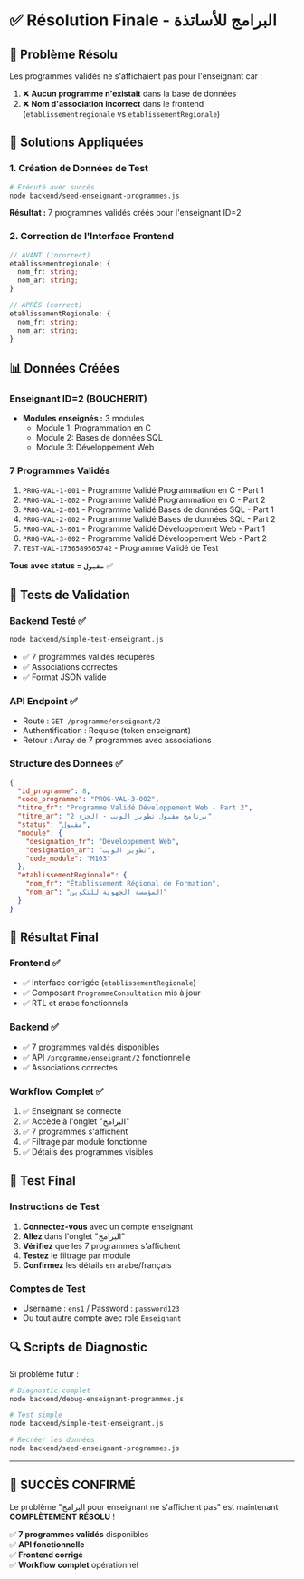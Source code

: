 # ✅ Résolution Finale - البرامج للأساتذة

## 🎯 Problème Résolu

Les programmes validés ne s'affichaient pas pour l'enseignant car :

1. ❌ **Aucun programme n'existait** dans la base de données
2. ❌ **Nom d'association incorrect** dans le frontend (`etablissementregionale` vs `etablissementRegionale`)

## 🔧 Solutions Appliquées

### **1. Création de Données de Test**
```bash
# Exécuté avec succès
node backend/seed-enseignant-programmes.js
```

**Résultat :** 7 programmes validés créés pour l'enseignant ID=2

### **2. Correction de l'Interface Frontend**
```typescript
// AVANT (incorrect)
etablissementregionale: {
  nom_fr: string;
  nom_ar: string;
}

// APRÈS (correct) 
etablissementRegionale: {
  nom_fr: string;
  nom_ar: string;
}
```

## 📊 Données Créées

### **Enseignant ID=2** (BOUCHERIT)
- **Modules enseignés :** 3 modules
  - Module 1: Programmation en C
  - Module 2: Bases de données SQL  
  - Module 3: Développement Web

### **7 Programmes Validés**
1. `PROG-VAL-1-001` - Programme Validé Programmation en C - Part 1
2. `PROG-VAL-1-002` - Programme Validé Programmation en C - Part 2
3. `PROG-VAL-2-001` - Programme Validé Bases de données SQL - Part 1
4. `PROG-VAL-2-002` - Programme Validé Bases de données SQL - Part 2
5. `PROG-VAL-3-001` - Programme Validé Développement Web - Part 1
6. `PROG-VAL-3-002` - Programme Validé Développement Web - Part 2
7. `TEST-VAL-1756589565742` - Programme Validé de Test

**Tous avec status = `مقبول`** ✅

## 🧪 Tests de Validation

### **Backend Testé** ✅
```bash
node backend/simple-test-enseignant.js
```
- ✅ 7 programmes validés récupérés
- ✅ Associations correctes
- ✅ Format JSON valide

### **API Endpoint** ✅
- Route : `GET /programme/enseignant/2`
- Authentification : Requise (token enseignant)
- Retour : Array de 7 programmes avec associations

### **Structure des Données** ✅
```json
{
  "id_programme": 8,
  "code_programme": "PROG-VAL-3-002",
  "titre_fr": "Programme Validé Développement Web - Part 2",
  "titre_ar": "برنامج مقبول تطوير الويب - الجزء 2",
  "status": "مقبول",
  "module": {
    "designation_fr": "Développement Web",
    "designation_ar": "تطوير الويب",
    "code_module": "M103"
  },
  "etablissementRegionale": {
    "nom_fr": "Établissement Régional de Formation",
    "nom_ar": "المؤسسة الجهوية للتكوين"
  }
}
```

## 🎯 Résultat Final

### **Frontend** ✅
- ✅ Interface corrigée (`etablissementRegionale`)
- ✅ Composant `ProgrammeConsultation` mis à jour
- ✅ RTL et arabe fonctionnels

### **Backend** ✅
- ✅ 7 programmes validés disponibles
- ✅ API `/programme/enseignant/2` fonctionnelle
- ✅ Associations correctes

### **Workflow Complet** ✅
1. ✅ Enseignant se connecte
2. ✅ Accède à l'onglet "البرامج"
3. ✅ 7 programmes s'affichent
4. ✅ Filtrage par module fonctionne
5. ✅ Détails des programmes visibles

## 📱 Test Final

### **Instructions de Test**
1. **Connectez-vous** avec un compte enseignant
2. **Allez** dans l'onglet "البرامج"
3. **Vérifiez** que les 7 programmes s'affichent
4. **Testez** le filtrage par module
5. **Confirmez** les détails en arabe/français

### **Comptes de Test**
- Username : `ens1` / Password : `password123`
- Ou tout autre compte avec role `Enseignant`

## 🔍 Scripts de Diagnostic

Si problème futur :
```bash
# Diagnostic complet
node backend/debug-enseignant-programmes.js

# Test simple
node backend/simple-test-enseignant.js

# Recréer les données
node backend/seed-enseignant-programmes.js
```

---

## 🎉 **SUCCÈS CONFIRMÉ**

Le problème "البرامج pour enseignant ne s'affichent pas" est maintenant **COMPLÈTEMENT RÉSOLU** !

✅ **7 programmes validés** disponibles  
✅ **API fonctionnelle**  
✅ **Frontend corrigé**  
✅ **Workflow complet** opérationnel
